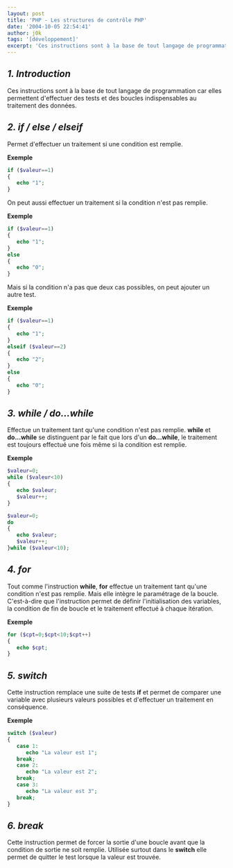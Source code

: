 ```yaml
---
layout: post
title: 'PHP - Les structures de contrôle PHP'
date: '2004-10-05 22:54:41'
author: j0k
tags: '[développement]'
excerpt: 'Ces instructions sont à la base de tout langage de programmation car elles permettent d''effectuer des tests et des boucles indispensables au traitement des données.'
---
```


## _1. Introduction_

Ces instructions sont à la base de tout langage de programmation car elles permettent d'effectuer des tests et des boucles indispensables au traitement des données.

##  _2. if / else / elseif_

 Permet d'effectuer un traitement si une condition est remplie.

  **Exemple**

```php
if ($valeur==1)
{
   echo "1";
}
```

  On peut aussi effectuer un traitement si la condition n'est pas remplie.

  **Exemple**

```php
if ($valeur==1)
{
   echo "1";
}
else
{
   echo "0";
}
```

  Mais si la condition n'a pas que deux cas possibles, on peut ajouter un autre test.

  **Exemple**

```php
if ($valeur==1)
{
   echo "1";
}
elseif ($valeur==2)
{
   echo "2";
}
else
{
   echo "0";
}
```

##   _3. while / do...while_

 Effectue un traitement tant qu'une condition n'est pas remplie. **while** et **do...while** se distinguent par le fait que lors d'un **do...while**, le traitement est toujours effectué une fois même si la condition est remplie.

  **Exemple**

```php
$valeur=0;
while ($valeur<10)
{
   echo $valeur;
   $valeur++;
}

$valeur=0;
do
{
   echo $valeur;
   $valeur++;
}while ($valeur<10);
```

##  _4. for_

 Tout comme l'instruction **while**, **for** effectue un traitement tant qu'une condition n'est pas remplie. Mais elle intègre le paramétrage de la boucle. C'est-à-dire que l'instruction permet de définir l'initialisation des variables, la condition de fin de boucle et le traitement effectué à chaque itération.

  **Exemple**

```php
for ($cpt=0;$cpt<10;$cpt++)
{
   echo $cpt;
}
```

##  _5. switch_

 Cette instruction remplace une suite de tests **if** et permet de comparer une variable avec plusieurs valeurs possibles et d'effectuer un traitement en conséquence.

  **Exemple**

```php
switch ($valeur)
{
   case 1:
      echo "La valeur est 1";
   break;
   case 2:
      echo "La valeur est 2";
   break;
   case 3:
      echo "La valeur est 3";
   break;
}
```

##  _6. break_

 Cette instruction permet de forcer la sortie d'une boucle avant que la condition de sortie ne soit remplie. Utilisée surtout dans le **switch** elle permet de quitter le test lorsque la valeur est trouvée.
